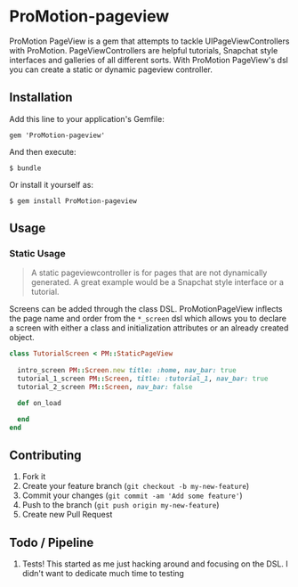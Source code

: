 # ProMotion-pageview

ProMotion PageView is a gem that attempts to tackle UIPageViewControllers with ProMotion. PageViewControllers are helpful tutorials, Snapchat style interfaces and galleries of all different sorts. With ProMotion PageView's dsl you can create a static or dynamic pageview controller.

## Installation

Add this line to your application's Gemfile:

    gem 'ProMotion-pageview'

And then execute:

    $ bundle

Or install it yourself as:

    $ gem install ProMotion-pageview

## Usage

### Static Usage

> A static pageviewcontroller is for pages that are not dynamically generated. A great example would be a Snapchat style interface or a tutorial.

Screens can be added through the class DSL. ProMotionPageView inflects the page name and order from the `*_screen` dsl which allows you to declare a screen with either a class and initialization attributes or an already created object.

~~~ ruby
class TutorialScreen < PM::StaticPageView
   
  intro_screen PM::Screen.new title: :home, nav_bar: true
  tutorial_1_screen PM::Screen, title: :tutorial_1, nav_bar: true
  tutorial_2_screen PM::Screen, nav_bar: false

  def on_load

  end
end
~~~




## Contributing

1. Fork it
2. Create your feature branch (`git checkout -b my-new-feature`)
3. Commit your changes (`git commit -am 'Add some feature'`)
4. Push to the branch (`git push origin my-new-feature`)
5. Create new Pull Request

## Todo / Pipeline

1. Tests! This started as me just hacking around and focusing on the DSL. I didn't want to dedicate much time to testing
